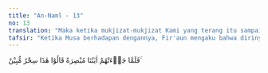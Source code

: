 ```yaml
---
title: "An-Naml - 13"
no: 13
translation: "Maka ketika mukjizat-mukjizat Kami yang terang itu sampai kepada mereka, mereka berkata, “Ini sihir yang nyata.”"
tafsir: "Ketika Musa berhadapan dengannya, Fir'aun mengaku bahwa dirinya adalah tuhan. Fir'aun minta bukti kepada Musa bahwa ia benar-benar utusan Allah. Musa sebagai utusan Allah memberi bukti dengan melemparkan tongkatnya yang kemudian menjadi ular yang bergerak dengan gesit, kemudian memasukkan tangannya ke ketiaknya melalui belahan leher bajunya, lalu dikeluarkan maka tangannya menjadi putih bersinar cemerlang bagi orang-orang yang melihatnya. Ayat ini menjelaskan bahwa kedua bukti di atas sangat jelas menjadi saksi nyata bahwa Musa benar-benar utusan Allah. Akan tetapi, mereka mengingkari bukti-bukti tersebut dan berkata bahwa hal itu adalah sihir semata."
---
```


فَلَمَّا جَاۤءَتْهُمْ اٰيٰتُنَا مُبْصِرَةً قَالُوْا هٰذَا سِحْرٌ مُّبِيْنٌ ۚ  
